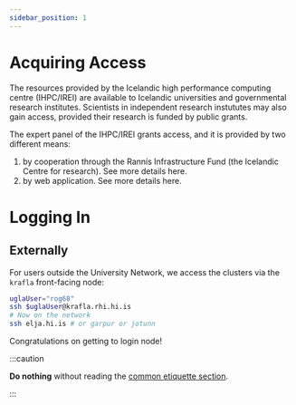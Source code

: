 ```yaml
---
sidebar_position: 1
---
```


# Acquiring Access

The resources provided by the Icelandic high performance computing centre (IHPC/IREI) are available to 
Icelandic universities and governmental research institutes. Scientists in independent 
research instututes may also gain access, provided their research is funded by public grants.

The expert panel of the IHPC/IREI grants access, and it is provided by two different means:

1) by cooperation through the Rannís Infrastructure Fund (the Icelandic Centre for research). See more details here.
2) by web application. See more details here. 

# Logging In

## Externally
For users outside the University Network, we access the clusters via the `krafla` front-facing node:

```bash
uglaUser="rog68"
ssh $uglaUser@krafla.rhi.hi.is
# Now on the network
ssh elja.hi.is # or garpur or jotunn
```

Congratulations on getting to login node! 


:::caution

**Do nothing** without reading the [common etiquette section](common/etiquette).

:::
